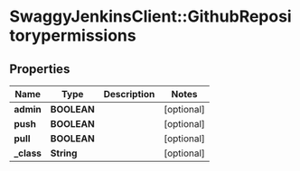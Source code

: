 # SwaggyJenkinsClient::GithubRepositorypermissions

## Properties
Name | Type | Description | Notes
------------ | ------------- | ------------- | -------------
**admin** | **BOOLEAN** |  | [optional] 
**push** | **BOOLEAN** |  | [optional] 
**pull** | **BOOLEAN** |  | [optional] 
**_class** | **String** |  | [optional] 


